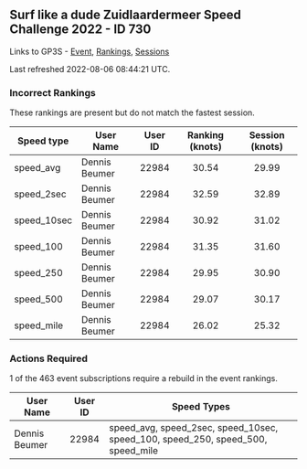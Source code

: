 ## Surf like a dude Zuidlaardermeer Speed Challenge 2022 - ID 730

Links to GP3S - [Event](https://www.gps-speedsurfing.com/default.aspx?mnu=event&val=730), [Rankings](https://www.gps-speedsurfing.com/default.aspx?mnu=eventranking&val=730), [Sessions](https://www.gps-speedsurfing.com/default.aspx?mnu=eventsessions&val=730)

Last refreshed 2022-08-06 08:44:21 UTC.

### Incorrect Rankings

These rankings are present but do not match the fastest session.

| Speed type | User Name | User ID | Ranking (knots) | Session (knots) |
| ---------- | --------- | :-----: | :-------------: | :-------------: |
| speed_avg | Dennis Beumer | 22984 | 30.54 | 29.99 |
| speed_2sec | Dennis Beumer | 22984 | 32.59 | 32.89 |
| speed_10sec | Dennis Beumer | 22984 | 30.92 | 31.02 |
| speed_100 | Dennis Beumer | 22984 | 31.35 | 31.60 |
| speed_250 | Dennis Beumer | 22984 | 29.95 | 30.90 |
| speed_500 | Dennis Beumer | 22984 | 29.07 | 30.17 |
| speed_mile | Dennis Beumer | 22984 | 26.02 | 25.32 |

### Actions Required

1 of the 463 event subscriptions require a rebuild in the event rankings.

| User Name | User ID | Speed Types |
| --------- | :-----: | ----------- |
| Dennis Beumer | 22984 | speed_avg, speed_2sec, speed_10sec, speed_100, speed_250, speed_500, speed_mile |

